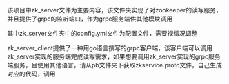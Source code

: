 该项目中zk_server文件为主要内容，该文件夹实现了对zookeeper的读写服务，并且提供了grpc的监听端口，作为grpc服务端供其他模块调用

其中zk_server文件夹中的config.yml文件为配置文件，需要视情况调整

zk_server_client提供了一种用go语言撰写的grpc客户端，该客户端可以调用zk_server实现的服务端完成读写需求，如果想要调用zk_server实现的grpc服务端服务，且使用其他语言，请从pb文件夹下获取zkservice.proto文件，自己生成对应的代码，调用
